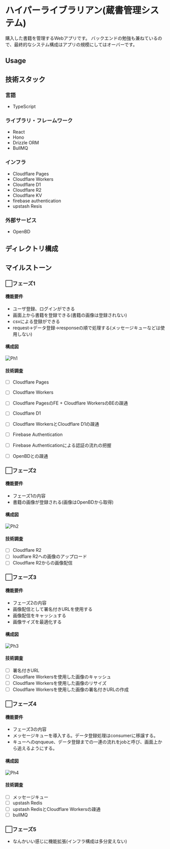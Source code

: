 # ハイパーライブラリアン(蔵書管理システム)
購入した書籍を管理するWebアプリです。
バックエンドの勉強も兼ねているので、最終的なシステム構成はアプリの規模にしてはオーバーです。

## Usage

## 技術スタック
### 言語
- TypeScript

### ライブラリ・フレームワーク
- React
- Hono
- Drizzle ORM
- BullMQ

### インフラ
- Cloudflare Pages
- Cloudflare Workers
- Cloudflare D1
- Cloudflare R2
- Cloudflare KV
- firebase authentication
- upstash Resis

### 外部サービス
- OpenBD

## ディレクトリ構成

## マイルストーン
### ⬜️フェーズ1
#### 機能要件
- ユーザ登録、ログインができる
- 画面上から書籍を登録できる(書籍の画像は登録されない)
- csvによる登録ができる
- request→データ登録→responseの順で処理する(メッセージキューなどは使用しない)

#### 構成図
![Ph1](README_images/ph1.jpg)

#### 技術調査
- [ ] Cloudflare Pages
- [ ] Cloudflare Workers
- [ ] Cloudflare PagesのFE + Cloudflare WorkersのBEの疎通
- [ ] Cloudflare D1
- [ ] Cloudflare WorkersとCloudflare D1の疎通
- [ ] Firebase Authentication
- [ ] Firebase Authenticationによる認証の流れの把握
- [ ] OpenBDとの疎通


### ⬜️フェーズ2
#### 機能要件
- フェーズ1の内容
- 書籍の画像が登録される(画像はOpenBDから取得)

#### 構成図
![Ph2](README_images/ph2.jpg)

#### 技術調査
- [ ] Cloudflare R2
- [ ] loudflare R2への画像のアップロード
- [ ] Cloudflare R2からの画像配信

### ⬜️フェーズ3
#### 機能要件
- フェーズ2の内容
- 画像配信として署名付きURLを使用する
- 画像配信をキャッシュする
- 画像サイズを最適化する

#### 構成図
![Ph3](README_images/ph3.jpg)

#### 技術調査
- [ ] 署名付きURL
- [ ] Cloudflare Workersを使用した画像のキャッシュ
- [ ] Cloudflare Workersを使用した画像のリサイズ
- [ ] Cloudflare Workersを使用した画像の署名付きURLの作成

### ⬜️フェーズ4
#### 機能要件
- フェーズ3の内容
- メッセージキューを導入する。データ登録処理はconsumerに移譲する。
- キューへのqnqueue、データ登録までの一連の流れをjobと呼び、画面上から追えるようにする。

#### 構成図
![Ph4](README_images/ph4.jpg)

#### 技術調査
- [ ] メッセージキュー
- [ ] upstash Redis
- [ ] upstash RedisとCloudflare Workersの疎通
- [ ] bullMQ

### ⬜️フェーズ5
- なんかいい感じに機能拡張(インフラ構成は多分変えない)

